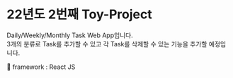 # 22년도 2번째 Toy-Project
Daily/Weekly/Monthly Task Web App입니다.<br />
3개의 분류로 Task를 추가할 수 있고 각 Task를 삭제할 수 있는 기능을 추가할 예정입니다.<br />

🚀 framework : React JS
